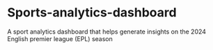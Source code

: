 # Sports-analytics-dashboard
A sport analytics dashboard that helps generate insights on the 2024 English premier league (EPL) season
